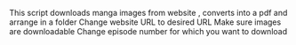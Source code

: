 This script downloads manga images from website , converts into a pdf and arrange in a folder
Change website URL to desired URL
Make sure images are downloadable
Change episode number for which you want to download

